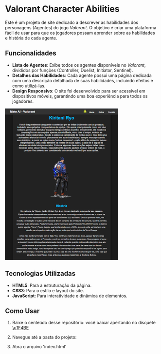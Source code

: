 # Valorant Character Abilities

Este é um projeto de site dedicado a descrever as habilidades dos personagens (Agentes) do jogo *Valorant*. O objetivo é criar uma plataforma fácil de usar para que os jogadores possam aprender sobre as habilidades e história de cada agente.

## Funcionalidades

- **Lista de Agentes**: Exibe todos os agentes disponíveis no *Valorant*, divididos por funções (Controller, Duelist, Initiator, Sentinel).
- **Detalhes das Habilidades**: Cada agente possui uma página dedicada com uma descrição detalhada de suas habilidades, incluindo efeitos e como utilizá-las.
- **Design Responsivo**: O site foi desenvolvido para ser acessível em dispositivos móveis, garantindo uma boa experiência para todos os jogadores.

![imagem da página do yoru](midia/imagem/readmeImages/previewYoruPage.png)

## Tecnologias Utilizadas

- **HTML5**: Para a estruturação da página.
- **CSS3**: Para o estilo e layout do site.
- **JavaScript**: Para interatividade e dinâmica de elementos.

## Como Usar

1. Baixe o centeúdo desse repositório:
   você baixar apertando no disquete [\u1F4BE](https://github.com/Pedro-kiwi/Site-bacana1/archive/refs/heads/main.zip)

2. Navegue até a pasta do projeto:
   
3. Abra o arquivo 'index.html'